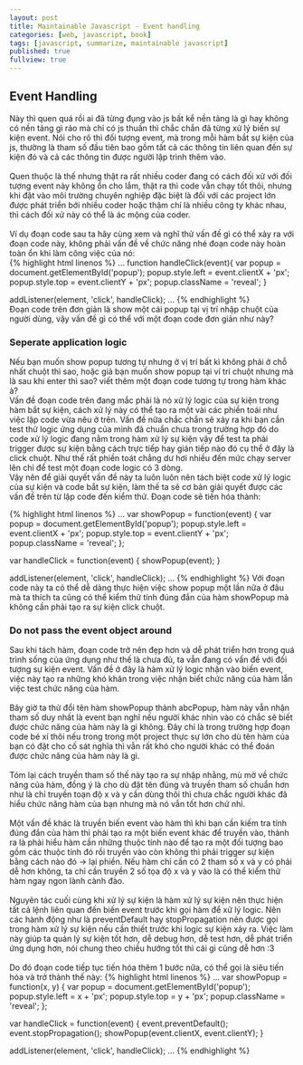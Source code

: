 ```yaml
---
layout: post
title: Maintainable Javascript - Event handling
categories: [web, javascript, book]
tags: [javascript, summarize, maintainable javascript]
published: true
fullview: true
---
```


<h2>Event Handling</h2>
Này thì quen quá rồi ai đã từng đụng vào js bất kể nền tảng là gì hay không có nền tảng gì ráo mà chỉ có js thuần thì chắc chắn đã từng xử lý biến sự kiện event. Nói cho rõ thì đối tượng event, mà trong mỗi hàm bắt sự kiện của js, thường là tham số đầu tiên bao gồm tất cả các thông tin liên quan đến sự kiện đó và cả các thông tin được người lập trình thêm vào.<br><br>
Quen thuộc là thế nhưng thật ra rất nhiều coder đang có cách đối xử với đối tượng event này không ổn cho lắm, thật ra thì code vẫn chạy tốt thôi, nhưng khi đặt vào môi trường chuyên nghiệp đặc biệt là đối với các project lớn được phát triển bới nhiều coder hoặc thậm chí là nhiều công ty khác nhau, thì cách đối xử này có thể là ác mộng của coder.<br><br>
Ví dụ đoạn code sau ta hãy cùng xem và nghĩ thử vấn đề gì có thể xảy ra với đoạn code này, không phải vấn đề về chức năng nhé đoạn code này hoàn toàn ổn khi làm công việc của nó:
<br>
{% highlight html linenos %}
...
function handleClick(event){
	var popup = document.getElementById('popup');
	popup.style.left = event.clientX + 'px';
	popup.style.top = event.clientY + 'px';
	popup.className = 'reveal';
}

addListener(element, 'click', handleClick);
...
{% endhighlight %} 
<br>
Đoạn code trên đơn giản là show một cái popup tại vị trí nhập chuột của người dùng, vậy vấn đề gì có thể với một đoạn code đơn giản như này?<br>

<h3>Seperate application logic</h3>
Nếu bạn muốn show popup tương tự nhưng ở vị trí bất kì không phải ở chỗ nhất chuột thì sao, hoặc giả bạn muốn show popup tại ví trí chuột nhưng mà là sau khi enter thì sao? viết thêm một đoạn code tương tự trong hàm khác à?<br>
Vấn đề đoạn code trên đang mắc phải là nó xử lý logic của sự kiện trong hàm bắt sự kiện, cách xử lý này có thể tạo ra một vài các phiền toái như việc lập code vừa nêu ở trên. Vấn đề nữa chắc chắn sẽ xảy ra khi bạn cần test thử logic ứng dụng của mình đã chuẩn chưa trong trường hợp đó do code xử lý logic đang nằm trong hàm xử lý sự kiện vậy để test ta phải trigger được sự kiện bằng cách trực tiếp hay gián tiếp nào đó cụ thể ở đây là click chuột. Như thế rất phiền toát chẳng dư hơi nhiều đến mức chạy server lên chỉ để test một đoạn code logic có 3 dòng.<br>
Vậy nên để giải quyết vấn đề này ta luôn luôn nên tách biệt code xử lý logic của sự kiện và code bắt sự kiện, làm thế ta sẽ cơ bản giải quyết được các vấn đề trên từ lập code đến kiểm thử. Đoạn code sẽ tiến hóa thành:

{% highlight html linenos %}
...
var showPopup = function(event) {
	var popup = document.getElementById('popup');
	popup.style.left = event.clientX + 'px';
	popup.style.top = event.clientY + 'px';
	popup.className = 'reveal';
};

var handleClick = function(event) {
	showPopup(event);
}

addListener(element, 'click', handleClick);
...
{% endhighlight %} 
Với đoạn code này ta có thể dễ dàng thực hiện việc show popup một lần nữa ở đâu mà ta thích ta cũng có thể kiểm thử tính đúng đắn của hàm showPopup mà không cần phải tạo ra sự kiện click chuột. 

<h3>Do not pass the event object around</h3>
 Sau khi tách hàm, đoạn code trở nên đẹp hơn và dễ phát triển hơn trong quá trình sống của ứng dụng như thế là chưa đủ, ta vẫn đang có vấn đề với đối tượng sự kiện event. Vấn đề ở đây là hàm xử lý logic nhận vào biến event, việc này tạo ra những khó khăn trong việc nhận biết chức năng của hàm lẫn việc test chức năng của hàm. <br><br>
 Bây giờ ta thử đổi tên hàm showPopup thành abcPopup, hàm này vẫn nhận tham số duy nhất là event bạn nghĩ nếu người khác nhìn vào có chắc sẽ biết được chức năng của hàm này là gì không. Đây chỉ là trong trường hợp đoạn code bé xí thôi nếu trong trong một project thực sự lớn cho dù tên hàm của bạn có đặt cho cố sát nghĩa thì vẫn rất khó cho người khác có thể đoán được chức năng của hàm này là gì. <br><br>
 Tóm lại cách truyền tham số thế này tạo ra sự nhập nhằng, mù mờ về chức năng của hàm, đồng ý là cho dù đặt tên đúng và truyền tham số chuẩn hơn như là chỉ truyền toạn độ x và y cần dùng thôi thì chưa chắc người khác đã hiểu chức năng hàm của bạn nhưng mà nó vẫn tốt hơn chứ nhỉ.<br><br>
 Một vấn đề khác là truyền biến event vào hàm thì khi bạn cần kiếm tra tính đúng đắn của hàm thì phải tạo ra một biến event khác để truyền vào, thành ra là phải hiểu hàm cần những thuộc tính nào để tạo ra một đối tượng bao gồm các thuộc tính đó rồi truyền vào còn không thì phải trigger sự kiện bằng cách nào đó -> lại phiền. Nếu hàm chỉ cần có 2 tham số x và y có phải dễ hơn không, ta chỉ cần truyền 2 số tọa độ x và y vào là có thể kiểm thử hàm ngay ngon lành cành đào.<br><br>
 Nguyên tác cuối cùng khi xử lý sự kiện là hàm xử lý sự kiện nên thực hiện tất cả lệnh liên quan đến biến event trước khi gọi hàm để xử lý logic. Nên các hành động như là preventDefault hay stopPropagation nên được gọi trong hàm xử lý sự kiện nếu cần thiết trước khi logic sự kiện xảy ra. Việc làm này giúp ta quản lý sự kiện tốt hơn, dễ debug hơn, dễ test hơn, dễ phát triển ứng dụng hơn, nói chung theo chiều hướng tốt thì cái gì cũng dễ hơn :3<br><br>
 Do đó đoạn code tiếp tục tiến hóa thêm 1 bước nữa, có thể gọi là siêu tiến hóa và trở thành thế này:
 {% highlight html linenos %}
...
var showPopup = function(x, y) {
	var popup = document.getElementById('popup');
	popup.style.left = x + 'px';
	popup.style.top = y + 'px';
	popup.className = 'reveal';
};

var handleClick = function(event) {
	event.preventDefault();
	event.stopPropagation();
	showPopup(event.clientX, event.clientY);
}
  
addListener(element, 'click', handleClick);
...
{% endhighlight %} 

